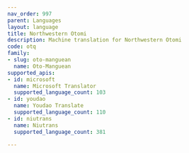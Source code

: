 ```yaml
---
nav_order: 997
parent: Languages
layout: language
title: Northwestern Otomi
description: Machine translation for Northwestern Otomi
code: otq
family:
- slug: oto-manguean
  name: Oto-Manguean
supported_apis:
- id: microsoft
  name: Microsoft Translator
  supported_language_count: 103
- id: youdao
  name: Youdao Translate
  supported_language_count: 110
- id: niutrans
  name: Niutrans
  supported_language_count: 381

---
```


